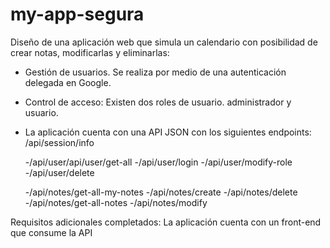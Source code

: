 # my-app-segura


Diseño de una aplicación web que simula un calendario con posibilidad de crear notas, modificarlas y eliminarlas:

- Gestión de usuarios. Se realiza por medio de una autenticación delegada en Google.
- Control de acceso: Existen dos roles de usuario. administrador y usuario.
- La aplicación cuenta con una API JSON con los siguientes endpoints:
	/api/session/info
	
	-/api/user/api/user/get-all
	-/api/user/login
	-/api/user/modify-role
	-/api/user/delete
		
	-/api/notes/get-all-my-notes
	-/api/notes/create
	-/api/notes/delete
	-/api/notes/get-all-notes
	-/api/notes/modify


Requisitos adicionales completados:
La aplicación cuenta con un front-end que consume la API
